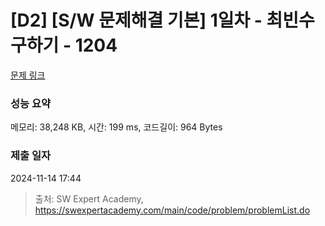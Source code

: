 # [D2] [S/W 문제해결 기본] 1일차 - 최빈수 구하기 - 1204 

[문제 링크](https://swexpertacademy.com/main/code/problem/problemDetail.do?contestProbId=AV13zo1KAAACFAYh) 

### 성능 요약

메모리: 38,248 KB, 시간: 199 ms, 코드길이: 964 Bytes

### 제출 일자

2024-11-14 17:44



> 출처: SW Expert Academy, https://swexpertacademy.com/main/code/problem/problemList.do